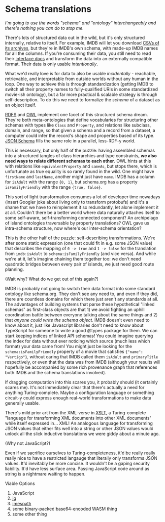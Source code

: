 # Schema translations

_I'm going to use the words "schema" and "ontology" interchangeably and there's nothing you can do to stop me._

There's lots of structured data out in the wild, but it's only structured internally, relative to itself. For example, IMDB will let you download [CSVs of its archives](https://datasets.imdbws.com/), but they're in IMDB's own schema, with made-up IMDB names for all the columns. If you're consuming their data, you still need to read their [interface docs](https://www.imdb.com/interfaces/) and transform the data into an externally compatible format. Their data is only usable _intentionally_.

What we'd really love is for data to also be usable _incidentally_ - reachable, retrievable, and interpretable from outside worlds without any human in the loop. One way to achieve this is through standardization (getting IMDB to switch all their property names to fully-qualified URIs in some standardized movie-ish ontology), but a far more practical & scalable strategy is through self-description. To do this we need to formalize the _schema_ of a dataset as an object itself.

[RDFS](https://en.wikipedia.org/wiki/RDF_Schema) and [OWL](https://en.wikipedia.org/wiki/Web_Ontology_Language) implement one facet of this structured schema dream. They're both meta-ontologies that define vocabularies for structuring other schemas with types like `Class` and `Property`, and relations like subclass, domain, and range, so that given a schema and a record from a dataset, a computer could infer the record's shape and properties based of its type. [JSON Schema](https://json-schema.org/) fills the same role in a parallel, less-RDF-y world.

This is necessary, but only half of the puzzle: having assembled schemas into a   structured tangles of class hierarchies and type constraints, **we also need ways to relate different schemas to each other**. OWL hints at this with relations like `equivalentProperty` and `sameAs`, but stops there, which is unfortunate as true equality is so rarely found in the wild. One might have `firstName` and `lastName`, another might just have `name`. IMDB has a column for `isAdult` with the range `{0, 1}`, but schema.org has a property `isFamilyFriendly` with the range `{true, false}`.

This sort of light transformation consumes a lot of developer time nowadays (insert Googler joke about living only to transform protobufs) and it's a shame that we have to reimplement it so redundantly, let alone implement it at all. Couldn't there be a better world where data naturally attaches itself to some self-aware, self-transforming connected component? An archipelago of island ontologies traversable by property translations? OWL gave us intra-schema structure, now where's our inter-schema orientation?

This is the other half of the puzzle: self-describing transformations. We're after some static expression (one that could fit in e.g. some JSON value) that describes the mapping of `0 -> true` and `1 -> false` for the translation from `imdb:isAdult` to `schema:isFamilyFriendly` (and vice versa). And while we're at it, let's imagine chaining them together too: we don't need quadratic bridges between every pair of islands, we just need good route planning.

(Wait why? What do we get out of this again?)

IMDB is probably not going to switch their data format into some standard ontology like schema.org. They don't see any need to, and even if they did, there are countless domains for which there just aren't any standards at all. The advantages of building systems that parse these hypothetical "linked schemas" as first-class objects are that 1) we avoid fighting an uphill coordination battle between everyone talking about the same things and 2) that _anyone could write the schema object_. IMDB doesn't even need to know about it, just like Javascript libraries don't need to know about TypeScript for someone to write a good @types package for them. We can start keeping indices of linked API schemas! You could imagine querying the index for data without ever noticing which source (much less which format) your data came from! You might just be looking for the `schema:isFamilyFriendly` property of a movie that satisfies `{"name": "Vertigo"}`, without caring that IMDB called them `isAdult` and `primaryTitle` respectively, or even that the data was from IMDB (although your results will hopefully be accompanied by some rich provenance graph that references both IMDB and the schema translations involved).

If dragging computation into this scares you, it probably should (it certainly scares me). It's not immediately clear that there's actually a need for anything Turing-complete. Maybe a configuration language or something circuit-y could express enough real-world transformations to make data generally usable. 

There's mild prior art from the XML-verse in [XSLT](https://en.wikipedia.org/wiki/XSLT), a Turing-complete "language for transforming XML documents into other XML documents" while itself expressed in... XML! An analogous language for transforming JSON values that either fits well into a string or other JSON values would unlock all the slick inductive translations we were giddy about a minute ago.

(Why not JavaScript?)

Even if we sacrifice ourselves to Turing-completeness, it'd be really really really nice to have a restricted langauge that literally only transforms JSON values. It'd inevitably be more concise. It wouldn't be a gaping security liability. It'd have less surface area. Passing JavaScript code around as string is a nightmare waiting to happen.

Viable Options
1. JavaScript
2. [jq](https://github.com/stedolan/jq)
3. [jmespath](http://jmespath.org/)
4. some binary-packed base64-encoded WASM thing
5. some other thing
